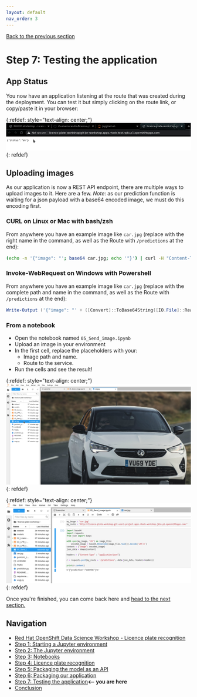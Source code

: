 ```yaml
---
layout: default
nav_order: 3
---
```

[Back to the previous section](step6.html)

# Step 7: Testing the application

## App Status

You now have an application listening at the route that was created during the deployment. You can test it but simply clicking on the route link, or copy/paste it in your browser:

{:refdef: style="text-align: center;"}
![alt text](./assets/img/app_status.png "Route")
{: refdef}

## Uploading images

As our application is now a REST API endpoint, there are multiple ways to upload images to it. Here are a few.
*Note*: as our prediction function is waiting for a json payload with a base64 encoded image, we must do this encoding first.

### CURL on Linux or Mac with bash/zsh

From anywhere you have an example image like `car.jpg` (replace with the right name in the command, as well as the Route with `/predictions` at the end):

```bash
(echo -n '{"image": "'; base64 car.jpg; echo '"}') | curl -H "Content-Type: application/json" -d @- http://licence-plate-workshop-git-lpr-workshop.apps.rhods-test.rqdu.p1.openshiftapps.com/predictions
```

### Invoke-WebRequest on Windows with Powershell

From anywhere you have an example image like `car.jpg` (replace with the complete path and name in the command, as well as the Route with `/predictions` at the end):

```powershell
Write-Output ('{"image": "' + ([Convert]::ToBase64String([IO.File]::ReadAllBytes('C:\Users\Guillaume\Downloads\car.jpg'))) + '"}') | iwr -Uri http://licence-plate-workshop-git-lpr-workshop.apps.rhods-test.rqdu.p1.openshiftapps.com/predictions -Method 'POST' -ContentType: 'application/json' | Select-Object -Expand Content
```

### From a notebook

* Open the notebook named `05_Send_image.ipynb`
* Upload an image in your environment
* In the first cell, replace the placeholders with your:
  * Image path and name.
  * Route to the service.
* Run the cells and see the result!

{:refdef: style="text-align: center;"}
![alt text](./assets/img/car_send_image.png "Car")
{: refdef}

{:refdef: style="text-align: center;"}
![alt text](./assets/img/car_send_image_result.png "Result")
{: refdef}

Once you're finished, you can come back here and [head to the next section.](step8.html)

## Navigation

<!-- startnav -->
* [Red Hat OpenShift Data Science Workshop - Licence plate recognition](index.md)
* [Step 1: Starting a Jupyter environment](step1.md)
* [Step 2: The Jupyter environment](step2.md)
* [Step 3: Notebooks](step3.md)
* [Step 4: Licence plate recognition](step4.md)
* [Step 5: Packaging the model as an API](step5.md)
* [Step 6: Packaging our application](step6.md)
* [Step 7: Testing the application](step7.md)**<-- you are here**
* [Conclusion](step8.md)
<!-- endnav -->
